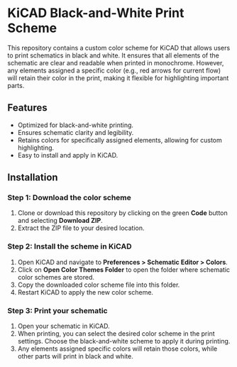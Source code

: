 # KiCAD Black-and-White Print Scheme

This repository contains a custom color scheme for KiCAD that allows users to print schematics in black and white. It ensures that all elements of the schematic are clear and readable when printed in monochrome. However, any elements assigned a specific color (e.g., red arrows for current flow) will retain their color in the print, making it flexible for highlighting important parts.

## Features
- Optimized for black-and-white printing.
- Ensures schematic clarity and legibility.
- Retains colors for specifically assigned elements, allowing for custom highlighting.
- Easy to install and apply in KiCAD.

## Installation

### Step 1: Download the color scheme
1. Clone or download this repository by clicking on the green **Code** button and selecting **Download ZIP**.
2. Extract the ZIP file to your desired location.

### Step 2: Install the scheme in KiCAD
1. Open KiCAD and navigate to **Preferences > Schematic Editor > Colors**.
2. Click on **Open Color Themes Folder** to open the folder where schematic color schemes are stored.
3. Copy the downloaded color scheme file into this folder.
4. Restart KiCAD to apply the new color scheme.

### Step 3: Print your schematic
1. Open your schematic in KiCAD.
2. When printing, you can select the desired color scheme in the print settings. Choose the black-and-white scheme to apply it during printing.
3. Any elements assigned specific colors will retain those colors, while other parts will print in black and white.

